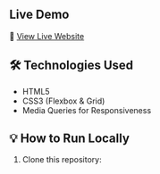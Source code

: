 ## Live Demo
🔗 [View Live Website](https://portfollio-7218.onrender.com)

## 🛠 Technologies Used
- HTML5
- CSS3 (Flexbox & Grid)
- Media Queries for Responsiveness

## 💡 How to Run Locally
1. Clone this repository:
